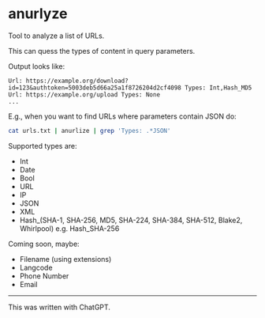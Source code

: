 # anurlyze

Tool to analyze a list of URLs.

This can quess the types of content in query parameters.

Output looks like:
```
Url: https://example.org/download?id=123&authtoken=5003deb5d66a25a1f8726204d2cf4098 Types: Int,Hash_MD5
Url: https://example.org/upload Types: None
...
```

E.g., when you want to find URLs where parameters contain JSON do:
```sh
cat urls.txt | anurlize | grep 'Types: .*JSON'
```

Supported types are:
- Int
- Date
- Bool
- URL
- IP
- JSON
- XML
- Hash_(SHA-1, SHA-256, MD5, SHA-224, SHA-384, SHA-512, Blake2, Whirlpool) e.g. Hash_SHA-256

Coming soon, maybe:
- Filename (using extensions)
- Langcode
- Phone Number
- Email

---

This was written with ChatGPT.
